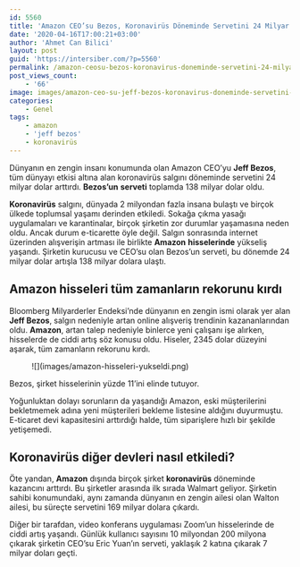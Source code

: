 ```yaml
---
id: 5560
title: 'Amazon CEO’su Bezos, Koronavirüs Döneminde Servetini 24 Milyar Dolar Arttırdı'
date: '2020-04-16T17:00:21+03:00'
author: 'Ahmet Can Bilici'
layout: post
guid: 'https://intersiber.com/?p=5560'
permalink: /amazon-ceosu-bezos-koronavirus-doneminde-servetini-24-milyar-dolar-arttirdi/
post_views_count:
    - '66'
image: images/amazon-ceo-su-jeff-bezos-koronavirus-doneminde-servetini-24-milyar-dolar-arttirdi.jpeg
categories:
    - Genel
tags:
    - amazon
    - 'jeff bezos'
    - koronavirüs
---
```


Dünyanın en zengin insanı konumunda olan Amazon CEO’yu **Jeff Bezos**, tüm dünyayı etkisi altına alan koronavirüs salgını döneminde servetini 24 milyar dolar arttırdı. **Bezos’un** **serveti** toplamda 138 milyar dolar oldu.

**Koronavirüs** salgını, dünyada 2 milyondan fazla insana bulaştı ve birçok ülkede toplumsal yaşamı derinden etkiledi. Sokağa çıkma yasağı uygulamaları ve karantinalar, birçok şirketin zor durumlar yaşamasına neden oldu. Ancak durum e-ticarette öyle değil. Salgın sonrasında internet üzerinden alışverişin artması ile birlikte **Amazon** **hisselerinde** yükseliş yaşandı. Şirketin kurucusu ve CEO’su olan Bezos’un serveti, bu dönemde 24 milyar dolar artışla 138 milyar dolara ulaştı.

## Amazon hisseleri tüm zamanların rekorunu kırdı

Bloomberg Milyarderler Endeksi’nde dünyanın en zengin ismi olarak yer alan **Jeff Bezos**, salgın nedeniyle artan online alışveriş trendinin kazananlarından oldu. **Amazon**, artan talep nedeniyle binlerce yeni çalışanı işe alırken, hisselerde de ciddi artış söz konusu oldu. Hiseler, 2345 dolar düzeyini aşarak, tüm zamanların rekorunu kırdı.

<figure class="wp-block-image size-large">![](images/amazon-hisseleri-yukseldi.png)</figure>Bezos, şirket hisselerinin yüzde 11’ini elinde tutuyor.

Yoğunluktan dolayı sorunların da yaşandığı Amazon, eski müşterilerini bekletmemek adına yeni müşterileri bekleme listesine aldığını duyurmuştu. E-ticaret devi kapasitesini arttırdığı halde, tüm siparişlere hızlı bir şekilde yetişemedi.

## Koronavirüs diğer devleri nasıl etkiledi?

Öte yandan, **Amazon** dışında birçok şirket **koronavirüs** döneminde kazancını arttırdı. Bu şirketler arasında ilk sırada Walmart geliyor. Şirketin sahibi konumundaki, aynı zamanda dünyanın en zengin ailesi olan Walton ailesi, bu süreçte servetini 169 milyar dolara çıkardı.

Diğer bir tarafdan, video konferans uygulaması Zoom’un hisselerinde de ciddi artış yaşandı. Günlük kullanıcı sayısını 10 milyondan 200 milyona çıkarak şirketin CEO’su Eric Yuan’ın serveti, yaklaşık 2 katına çıkarak 7 milyar doları geçti.